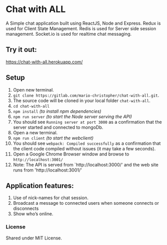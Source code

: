 # Chat with ALL
A Simple chat application built using ReactJS, Node and Express. 
Redux is used for Client State Management. 
Redis is used for Server side session management.
Socket.io is used for realtime chat messaging.

## Try it out:
https://chat-with-all.herokuapp.com/

## Setup
1.    Open new terminal.
2.    `git clone https://gitlab.com/mario-christopher/chat-with-all.git`.
3.    The source code will be cloned in your local folder `chat-with-all`.
4.    `cd chat-with-all`
5.    `npm install`   _(to install npm dependencies)_
6.   `npm run server`    _(to start the Node server serving the API)_
7.   You should see `Running server at port 3000` as a confirmation that the server started and connected to mongoDb.
8.   Open a new terminal.
9.   `npm run client`   _(to start the webclient)_
10.   You should see `webpack: Compiled successfully` as a confirmation that the client code compiled without issues (it may take a few seconds).
11.   Open a Google Chrome Browser window and browse to `http://localhost:3001/`
12.   Note: The API is served from `http://localhost:3000/' and the web site runs from 'http://localhost:3001/' 

##  Application features:

1.  Use of nick-names for chat session.
2.  Broadcast a message to connected users when someone connects or disconnects
3.  Show who’s online.

###   License

Shared under MIT License.